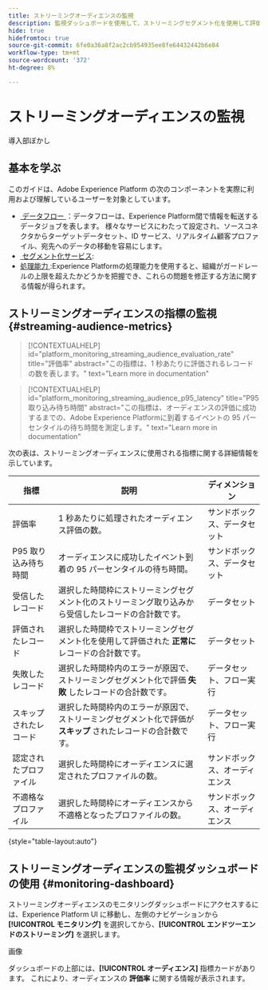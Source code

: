 ```yaml
---
title: ストリーミングオーディエンスの監視
description: 監視ダッシュボードを使用して、ストリーミングセグメント化を使用して評価されるオーディエンスを監視する方法について説明します
hide: true
hidefromtoc: true
source-git-commit: 6fe0a36a8f2ac2cb954935ee8fe64432442b6e84
workflow-type: tm+mt
source-wordcount: '372'
ht-degree: 8%

---
```



# ストリーミングオーディエンスの監視

導入部ぼかし

## 基本を学ぶ

このガイドは、Adobe Experience Platform の次のコンポーネントを実際に利用および理解しているユーザーを対象としています。

* [&#x200B; データフロー &#x200B;](../home.md)：データフローは、Experience Platform間で情報を転送するデータジョブを表します。 様々なサービスにわたって設定され、ソースコネクタからターゲットデータセット、ID サービス、リアルタイム顧客プロファイル、宛先へのデータの移動を容易にします。
* [&#x200B; セグメント化サービス &#x200B;](../../segmentation/home.md):
* [&#x200B; 処理能力 &#x200B;](../../landing/license-usage-and-guardrails/capacity.md):Experience Platformの処理能力を使用すると、組織がガードレールの上限を超えたかどうかを把握でき、これらの問題を修正する方法に関する情報が得られます。

## ストリーミングオーディエンスの指標の監視 {#streaming-audience-metrics}

>[!CONTEXTUALHELP]
>id="platform_monitoring_streaming_audience_evaluation_rate"
>title="評価率"
>abstract="この指標は、1 秒あたりに評価されるレコードの数を表します。"
>text="Learn more in documentation"

>[!CONTEXTUALHELP]
>id="platform_monitoring_streaming_audience_p95_latency"
>title="P95 取り込み待ち時間"
>abstract="この指標は、オーディエンスの評価に成功するまでの、Adobe Experience Platformに到着するイベントの 95 パーセンタイルの待ち時間を測定します。"
>text="Learn more in documentation"

次の表は、ストリーミングオーディエンスに使用される指標に関する詳細情報を示しています。

| 指標 | 説明 | ディメンション |
| ------ | ----------- | ---------- |
| 評価率 | 1 秒あたりに処理されたオーディエンス評価の数。 | サンドボックス、データセット |
| P95 取り込み待ち時間 | オーディエンスに成功したイベント到着の 95 パーセンタイルの待ち時間。 | サンドボックス、データセット |
| 受信したレコード | 選択した時間枠にストリーミングセグメント化のストリーミング取り込みから受信したレコードの合計数です。 | データセット |
| 評価されたレコード | 選択した時間枠でストリーミングセグメント化を使用して評価された **正常に** レコードの合計数です。 | データセット |
| 失敗したレコード | 選択した時間枠内のエラーが原因で、ストリーミングセグメント化で評価 **失敗** したレコードの合計数です。 | データセット、フロー実行 |
| スキップされたレコード | 選択した時間枠内のエラーが原因で、ストリーミングセグメント化で評価が **スキップ** されたレコードの合計数です。 | データセット、フロー実行 |
| 認定されたプロファイル | 選択した時間枠にオーディエンスに選定されたプロファイルの数。 | サンドボックス、オーディエンス |
| 不適格なプロファイル | 選択した時間枠にオーディエンスから不適格となったプロファイルの数。 | サンドボックス、オーディエンス |

{style="table-layout:auto"}

## ストリーミングオーディエンスの監視ダッシュボードの使用 {#monitoring-dashboard}

ストリーミングオーディエンスのモニタリングダッシュボードにアクセスするには、Experience Platform UI に移動し、左側のナビゲーションから **[!UICONTROL モニタリング]** を選択してから、**[!UICONTROL エンドツーエンドのストリーミング]** を選択します。

画像

ダッシュボードの上部には、**[!UICONTROL オーディエンス]** 指標カードがあります。 これにより、オーディエンスの **評価率** に関する情報が表示されます。